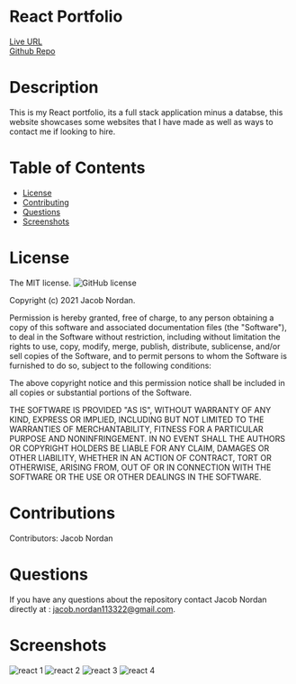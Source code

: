 # React Portfolio
[Live URL](https://jnordan132.github.io/React-Portfolio/)\
[Github Repo](https://github.com/jnordan132/React-Portfolio)

# Description
This is my React portfolio, its a full stack application minus a databse, this website showcases some websites that I have made  as well as ways to contact me if looking to hire.  
# Table of Contents 
* [License](#license)
* [Contributing](#contributing)
* [Questions](#questions)
* [Screenshots](#screenshots)

# License
The MIT license. 
![GitHub license](https://img.shields.io/badge/license-MIT-blue.svg)
        
Copyright (c) 2021 Jacob Nordan.
        
Permission is hereby granted, free of charge, to any person obtaining a copy of this software and associated
documentation files (the "Software"), to deal in the Software without restriction, including without limitation
the rights to use, copy, modify, merge, publish, distribute, sublicense, and/or sell copies of the Software, and
to permit persons to whom the Software is furnished to do so, subject to the following conditions:

The above copyright notice and this permission notice shall be included in all copies or substantial portions
of the Software.

THE SOFTWARE IS PROVIDED "AS IS", WITHOUT WARRANTY OF ANY KIND, EXPRESS OR IMPLIED, INCLUDING BUT NOT LIMITED TO 
THE WARRANTIES OF MERCHANTABILITY, FITNESS FOR A PARTICULAR PURPOSE AND NONINFRINGEMENT. IN NO EVENT SHALL THE 
AUTHORS OR COPYRIGHT HOLDERS BE LIABLE FOR ANY CLAIM, DAMAGES OR OTHER LIABILITY, WHETHER IN AN ACTION OF CONTRACT,
TORT OR OTHERWISE, ARISING FROM, OUT OF OR IN CONNECTION WITH THE SOFTWARE OR THE USE OR OTHER DEALINGS IN THE SOFTWARE.

# Contributions
​Contributors: Jacob Nordan

# Questions
If you have any questions about the repository contact Jacob Nordan directly at : jacob.nordan113322@gmail.com.

# Screenshots 
![react 1](https://user-images.githubusercontent.com/81433664/138573019-550e2f89-e01c-4411-bf0f-ebadd987f140.jpg)
![react 2](https://user-images.githubusercontent.com/81433664/138573021-8fb5052c-7c26-4961-a853-6d05eaaabd2e.jpg)
![react 3](https://user-images.githubusercontent.com/81433664/138573023-8157b2e7-d4aa-4bdb-995b-39ff014f8173.jpg)
![react 4](https://user-images.githubusercontent.com/81433664/138573025-59748d05-c515-4e8c-8d06-b2dca16bc0bb.jpg)

